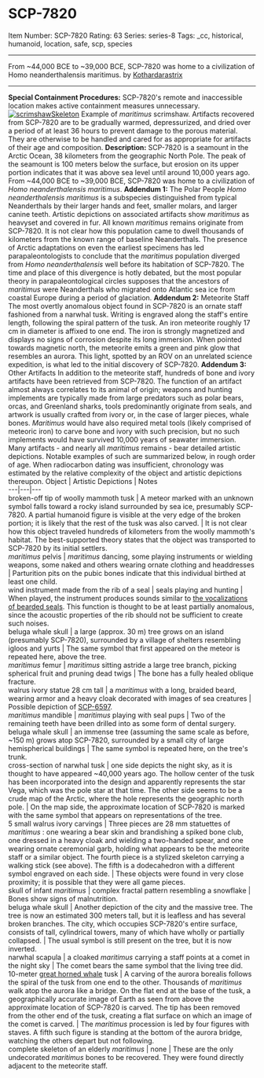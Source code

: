 # SCP-7820
Item Number: SCP-7820
Rating: 63
Series: series-8
Tags: _cc, historical, humanoid, location, safe, scp, species

---

From ~44,000 BCE to ~39,000 BCE, SCP-7820 was home to a civilization of Homo neanderthalensis maritimus.
by [Kothardarastrix](/koths-korner)
* * *
**Special Containment Procedures:** SCP-7820's remote and inaccessible location makes active containment measures unnecessary.
[![scrimshawSkeleton](https://scp-wiki.wdfiles.com/local--resized-images/scp-7820/scrimshawSkeleton/medium.jpg)](https://scp-wiki.wdfiles.com/local--files/scp-7820/scrimshawSkeleton)
Example of _maritimus_ scrimshaw.
Artifacts recovered from SCP-7820 are to be gradually warmed, depressurized, and dried over a period of at least 36 hours to prevent damage to the porous material. They are otherwise to be handled and cared for as appropriate for artifacts of their age and composition.
**Description:** SCP-7820 is a seamount in the Arctic Ocean, 38 kilometers from the geographic North Pole. The peak of the seamount is 100 meters below the surface, but erosion on its upper portion indicates that it was above sea level until around 10,000 years ago.
From ~44,000 BCE to ~39,000 BCE, SCP-7820 was home to a civilization of _Homo neanderthalensis maritimus_.
**Addendum 1:** The Polar People
_Homo neanderthalensis maritimus_ is a subspecies distinguished from typical Neanderthals by their larger hands and feet, smaller molars, and larger canine teeth. Artistic depictions on associated artifacts show _maritimus_ as heavyset and covered in fur.
All known _maritimus_ remains originate from SCP-7820. It is not clear how this population came to dwell thousands of kilometers from the known range of baseline Neanderthals. The presence of Arctic adaptations on even the earliest specimens has led parapaleontologists to conclude that the _maritimus_ population diverged from _Homo neanderthalensis_ well before its habitation of SCP-7820. The time and place of this divergence is hotly debated, but the most popular theory in parapaleontological circles supposes that the ancestors of _maritimus_ were Neanderthals who migrated onto Atlantic sea ice from coastal Europe during a period of glaciation.
**Addendum 2:** Meteorite Staff
The most overtly anomalous object found in SCP-7820 is an ornate staff fashioned from a narwhal tusk. Writing is engraved along the staff's entire length, following the spiral pattern of the tusk. An iron meteorite roughly 17 cm in diameter is affixed to one end. The iron is strongly magnetized and displays no signs of corrosion despite its long immersion. When pointed towards magnetic north, the meteorite emits a green and pink glow that resembles an aurora. This light, spotted by an ROV on an unrelated science expedition, is what led to the initial discovery of SCP-7820.
**Addendum 3:** Other Artifacts
In addition to the meteorite staff, hundreds of bone and ivory artifacts have been retrieved from SCP-7820. The function of an artifact almost always correlates to its animal of origin; weapons and hunting implements are typically made from large predators such as polar bears, orcas, and Greenland sharks, tools predominantly originate from seals, and artwork is usually crafted from ivory or, in the case of larger pieces, whale bones. _Maritimus_ would have also required metal tools (likely comprised of meteoric iron) to carve bone and ivory with such precision, but no such implements would have survived 10,000 years of seawater immersion.
Many artifacts - and nearly all _maritimus_ remains - bear detailed artistic depictions. Notable examples of such are summarized below, in rough order of age. When radiocarbon dating was insufficient, chronology was estimated by the relative complexity of the object and artistic depictions thereupon.
Object | Artistic Depictions | Notes  
---|---|---  
broken-off tip of woolly mammoth tusk | A meteor marked with an unknown symbol falls toward a rocky island surrounded by sea ice, presumably SCP-7820. A partial humanoid figure is visible at the very edge of the broken portion; it is likely that the rest of the tusk was also carved. | It is not clear how this object traveled hundreds of kilometers from the woolly mammoth's habitat. The best-supported theory states that the object was transported to SCP-7820 by its initial settlers.  
_maritimus_ pelvis | _maritimus_ dancing, some playing instruments or wielding weapons, some naked and others wearing ornate clothing and headdresses | Parturition pits on the pubic bones indicate that this individual birthed at least one child.  
wind instrument made from the rib of a seal | seals playing and hunting | When played, the instrument produces sounds similar to [the vocalizations of bearded seals](https://upload.wikimedia.org/wikipedia/commons/9/97/Svalbard_Sample_for_Wiki.ogg). This function is thought to be at least partially anomalous, since the acoustic properties of the rib should not be sufficient to create such noises.  
beluga whale skull | a large (approx. 30 m) tree grows on an island (presumably SCP-7820), surrounded by a village of shelters resembling igloos and yurts | The same symbol that first appeared on the meteor is repeated here, above the tree.  
_maritimus_ femur | _maritimus_ sitting astride a large tree branch, picking spherical fruit and pruning dead twigs | The bone has a fully healed oblique fracture.  
walrus ivory statue 28 cm tall | a _maritimus_ with a long, braided beard, wearing armor and a heavy cloak decorated with images of sea creatures | Possible depiction of [SCP-6597](/scp-6597).  
_maritimus_ mandible | _maritimus_ playing with seal pups | Two of the remaining teeth have been drilled into as some form of dental surgery.  
beluga whale skull | an immense tree (assuming the same scale as before, ~150 m) grows atop SCP-7820, surrounded by a small city of large hemispherical buildings | The same symbol is repeated here, on the tree's trunk.  
cross-section of narwhal tusk | one side depicts the night sky, as it is thought to have appeared ~40,000 years ago. The hollow center of the tusk has been incorporated into the design and apparently represents the star Vega, which was the pole star at that time. The other side seems to be a crude map of the Arctic, where the hole represents the geographic north pole. | On the map side, the approximate location of SCP-7820 is marked with the same symbol that appears on representations of the tree.  
5 small walrus ivory carvings | Three pieces are 28 mm statuettes of _maritimus_ : one wearing a bear skin and brandishing a spiked bone club, one dressed in a heavy cloak and wielding a two-handed spear, and one wearing ornate ceremonial garb, holding what appears to be the meteorite staff or a similar object. The fourth piece is a stylized skeleton carrying a walking stick (see above). The fifth is a dodecahedron with a different symbol engraved on each side. | These objects were found in very close proximity; it is possible that they were all game pieces.  
skull of infant _maritimus_ | complex fractal pattern resembling a snowflake | Bones show signs of malnutrition.  
beluga whale skull | Another depiction of the city and the massive tree. The tree is now an estimated 300 meters tall, but it is leafless and has several broken branches. The city, which occupies SCP-7820's entire surface, consists of tall, cylindrical towers, many of which have wholly or partially collapsed. | The usual symbol is still present on the tree, but it is now inverted.  
narwhal scapula | a cloaked _maritimus_ carrying a staff points at a comet in the night sky | The comet bears the same symbol that the living tree did.  
10-meter [great horned whale](/scp-5332) tusk | A carving of the aurora borealis follows the spiral of the tusk from one end to the other. Thousands of _maritimus_ walk atop the aurora like a bridge. On the flat end at the base of the tusk, a geographically accurate image of Earth as seen from above the approximate location of SCP-7820 is carved. The tip has been removed from the other end of the tusk, creating a flat surface on which an image of the comet is carved. | The _maritimus_ procession is led by four figures with staves. A fifth such figure is standing at the bottom of the aurora bridge, watching the others depart but not following.  
complete skeleton of an elderly _maritimus_ | none | These are the only undecorated _maritimus_ bones to be recovered. They were found directly adjacent to the meteorite staff.